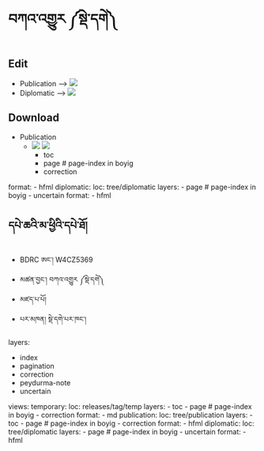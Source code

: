 # བཀའ་འགྱུར ༼སྡེ་དགེ༽

## Edit

- Publication -->  [![](https://img.icons8.com/cute-clipart/24/000000/edit.png)](http://prose.io/#OpenPecha/P000001/)
- Diplomatic -->  [![](https://img.icons8.com/cute-clipart/24/000000/edit.png)](http://prose.io/#OpenPecha/P000001/)

## Download

- Publication 
    - [![](https://img.icons8.com/cute-clipart/24/000000/markdown.png)]( )      [![](https://img.icons8.com/cute-clipart/24/000000/epub.png)]( )
        - toc
        - page # page-index in boyig
        - correction

format:
        - hfml
    diplomatic:
      loc: tree/diplomatic
      layers:
        - page # page-index in boyig
        - uncertain
      format:
        - hfml




## དཔེ་ཆའི་མ་ཕྱིའི་དཔེ་ཐོ།

- BDRC ཨང་། W4CZ5369
- མཚན་བྱང་། བཀའ་འགྱུར ༼སྡེ་དགེ༽
- མཛད་པ་པོ། 
- པར་མཁན།	སྡེ་དགེ་པར་ཁང་།

layers:
  - index
  - pagination
  - correction
  - peydurma-note
  - uncertain
 
 views:
    temporary:
      loc: releases/tag/temp
      layers:
        - toc
        - page # page-index in boyig
        - correction
      format:
        - md
    publication:
      loc: tree/publication
      layers:
        - toc
        - page # page-index in boyig
        - correction
      format:
        - hfml
    diplomatic:
      loc: tree/diplomatic
      layers:
        - page # page-index in boyig
        - uncertain
      format:
        - hfml
       
